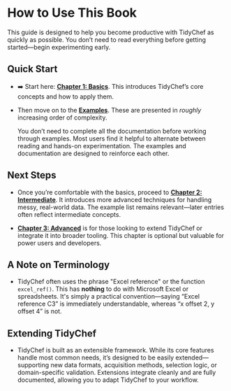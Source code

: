 # How to Use This Book

This guide is designed to help you become productive with TidyChef as quickly as possible. You don’t need to read everything before getting started—begin experimenting early.

## Quick Start

- ➡️ Start here: **[Chapter 1: Basics](https://mikeadamss.github.io/tidychef/basics.html)**. This introduces TidyChef’s core concepts and how to apply them.

- Then move on to the **[Examples](https://mikeadamss.github.io/tidychef/examples.html)**. These are presented in _roughly_ increasing order of complexity.

  You don’t need to complete all the documentation before working through examples. Most users find it helpful to alternate between reading and hands-on experimentation. The examples and documentation are designed to reinforce each other.

## Next Steps

- Once you’re comfortable with the basics, proceed to **[Chapter 2: Intermediate](https://mikeadamss.github.io/tidychef/intermediate.html)**. It introduces more advanced techniques for handling messy, real-world data. The example list remains relevant—later entries often reflect intermediate concepts.

- **[Chapter 3: Advanced](https://mikeadamss.github.io/tidychef/advanced.html)** is for those looking to extend TidyChef or integrate it into broader tooling. This chapter is optional but valuable for power users and developers.

## A Note on Terminology

- TidyChef often uses the phrase "Excel reference" or the function `excel_ref()`. This has **nothing** to do with Microsoft Excel or spreadsheets. It's simply a practical convention—saying “Excel reference C3” is immediately understandable, whereas “x offset 2, y offset 4” is not.

## Extending TidyChef

- TidyChef is built as an extensible framework. While its core features handle most common needs, it’s designed to be easily extended—supporting new data formats, acquisition methods, selection logic, or domain-specific validation. Extensions integrate cleanly and are fully documented, allowing you to adapt TidyChef to your workflow.
